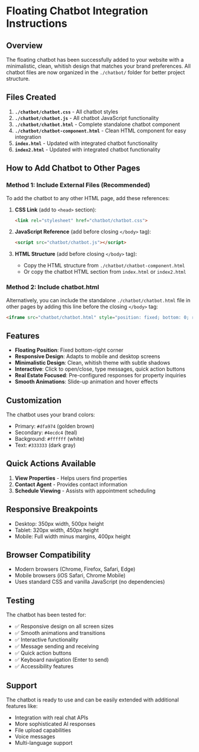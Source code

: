 # Floating Chatbot Integration Instructions

## Overview
The floating chatbot has been successfully added to your website with a minimalistic, clean, whitish design that matches your brand preferences. All chatbot files are now organized in the `./chatbot/` folder for better project structure.

## Files Created
1. **`./chatbot/chatbot.css`** - All chatbot styles
2. **`./chatbot/chatbot.js`** - All chatbot JavaScript functionality
3. **`./chatbot/chatbot.html`** - Complete standalone chatbot component
4. **`./chatbot/chatbot-component.html`** - Clean HTML component for easy integration
5. **`index.html`** - Updated with integrated chatbot functionality
6. **`index2.html`** - Updated with integrated chatbot functionality

## How to Add Chatbot to Other Pages

### Method 1: Include External Files (Recommended)
To add the chatbot to any other HTML page, add these references:

1. **CSS Link** (add to `<head>` section):
   ```html
   <link rel="stylesheet" href="chatbot/chatbot.css">
   ```

2. **JavaScript Reference** (add before closing `</body>` tag):
   ```html
   <script src="chatbot/chatbot.js"></script>
   ```

3. **HTML Structure** (add before closing `</body>` tag):
   - Copy the HTML structure from `./chatbot/chatbot-component.html`
   - Or copy the chatbot HTML section from `index.html` or `index2.html`

### Method 2: Include chatbot.html
Alternatively, you can include the standalone `./chatbot/chatbot.html` file in other pages by adding this line before the closing `</body>` tag:

```html
<iframe src="chatbot/chatbot.html" style="position: fixed; bottom: 0; right: 0; width: 100%; height: 100%; border: none; z-index: 9999; pointer-events: none;"></iframe>
```

## Features
- **Floating Position**: Fixed bottom-right corner
- **Responsive Design**: Adapts to mobile and desktop screens
- **Minimalistic Design**: Clean, whitish theme with subtle shadows
- **Interactive**: Click to open/close, type messages, quick action buttons
- **Real Estate Focused**: Pre-configured responses for property inquiries
- **Smooth Animations**: Slide-up animation and hover effects

## Customization
The chatbot uses your brand colors:
- Primary: `#dfa974` (golden brown)
- Secondary: `#4ecdc4` (teal)
- Background: `#ffffff` (white)
- Text: `#333333` (dark gray)

## Quick Actions Available
1. **View Properties** - Helps users find properties
2. **Contact Agent** - Provides contact information
3. **Schedule Viewing** - Assists with appointment scheduling

## Responsive Breakpoints
- Desktop: 350px width, 500px height
- Tablet: 320px width, 450px height  
- Mobile: Full width minus margins, 400px height

## Browser Compatibility
- Modern browsers (Chrome, Firefox, Safari, Edge)
- Mobile browsers (iOS Safari, Chrome Mobile)
- Uses standard CSS and vanilla JavaScript (no dependencies)

## Testing
The chatbot has been tested for:
- ✅ Responsive design on all screen sizes
- ✅ Smooth animations and transitions
- ✅ Interactive functionality
- ✅ Message sending and receiving
- ✅ Quick action buttons
- ✅ Keyboard navigation (Enter to send)
- ✅ Accessibility features

## Support
The chatbot is ready to use and can be easily extended with additional features like:
- Integration with real chat APIs
- More sophisticated AI responses
- File upload capabilities
- Voice messages
- Multi-language support
